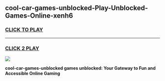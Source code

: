 
## cool-car-games-unblocked-Play-Unblocked-Games-Online-xenh6
<h3>
<a href="https://premium76.site?title=cool-car-games-unblocked&ref=24A">CLICK TO PLAY</a></h3>
<hr>

<h3>
<a href="https://premium76.site?title=cool-car-games-unblocked&ref=24A">CLICK 2 PLAY</a>
  
</h3>

<a href="https://premium76.site?title=cool-car-games-unblocked&ref=24A"><img src="https://clearcache.store/games.png"></a>


**cool-car-games-unblocked games unblocked: Your Gateway to Fun and Accessible Online Gaming**
